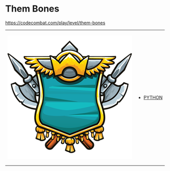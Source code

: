 # Them Bones

https://codecombat.com/play/level/them-bones
<table>
<tr>
<td>

![Hero Picture](hero.png?raw=true "Hero Picture")

</td>
<td>
<ul>
<li>

[PYTHON](ThemBones.py)

</li>
</td>
</tr>
<table>